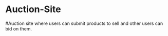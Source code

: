 # Auction-Site
#Auction site where users can submit products to sell and other users can bid on them.
